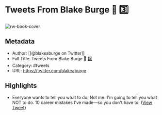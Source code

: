 # Tweets From Blake Burge 🚢 3️⃣

![rw-book-cover](https://pbs.twimg.com/profile_images/1399049282641084418/Lhkkm5xx.jpg)

## Metadata
- Author: [[@blakeaburge on Twitter]]
- Full Title: Tweets From Blake Burge 🚢 3️⃣
- Category: #tweets
- URL: https://twitter.com/blakeaburge

## Highlights
- Everyone wants to tell you what to do.
  Not me.
  I'm going to tell you what NOT to do.
  10 career mistakes I've made––so you don't have to: ([View Tweet](https://twitter.com/blakeaburge/status/1520372669589319680))
